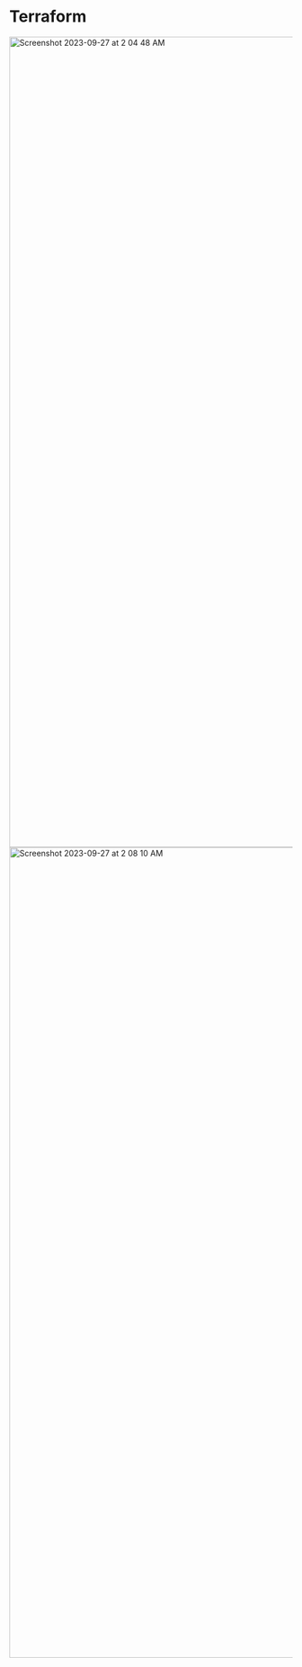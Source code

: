 # Terraform




<img width="1440" alt="Screenshot 2023-09-27 at 2 04 48 AM" src="https://github.com/anishgogia/Terraform/assets/70013470/66dac889-c355-461d-93e1-e00fb8a0a640">
<img width="1440" alt="Screenshot 2023-09-27 at 2 08 10 AM" src="https://github.com/anishgogia/Terraform/assets/70013470/5ddd9b28-41be-4d06-b080-243e9629e60f">

